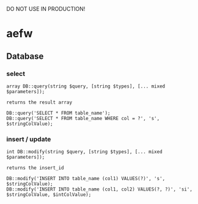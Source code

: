 DO NOT USE IN PRODUCTION!

# aefw

## Database
### select 
```
array DB::query(string $query, [string $types], [... mixed $parameters]);

returns the result array  
```


```
DB::query('SELECT * FROM table_name');
DB::query('SELECT * FROM table_name WHERE col = ?', 's', $stringColValue);
```

### insert / update
```
int DB::modify(string $query, [string $types], [... mixed $parameters]);

returns the insert_id  
```


```
DB::modify('INSERT INTO table_name (col1) VALUES(?)', 's', $stringColValue);
DB::modify('INSERT INTO table_name (col1, col2) VALUES(?, ?)', 'si', $stringColValue, $intColValue);
```
